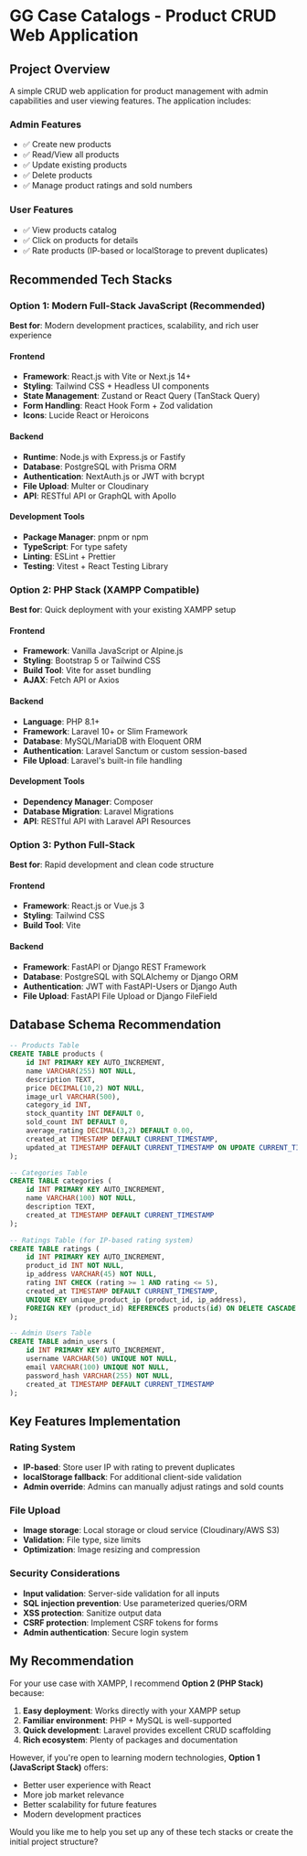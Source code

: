 # GG Case Catalogs - Product CRUD Web Application

## Project Overview
A simple CRUD web application for product management with admin capabilities and user viewing features. The application includes:

### Admin Features
- ✅ Create new products
- ✅ Read/View all products
- ✅ Update existing products
- ✅ Delete products
- ✅ Manage product ratings and sold numbers

### User Features
- ✅ View products catalog
- ✅ Click on products for details
- ✅ Rate products (IP-based or localStorage to prevent duplicates)

## Recommended Tech Stacks

### Option 1: Modern Full-Stack JavaScript (Recommended)
**Best for**: Modern development practices, scalability, and rich user experience

#### Frontend
- **Framework**: React.js with Vite or Next.js 14+
- **Styling**: Tailwind CSS + Headless UI components
- **State Management**: Zustand or React Query (TanStack Query)
- **Form Handling**: React Hook Form + Zod validation
- **Icons**: Lucide React or Heroicons

#### Backend
- **Runtime**: Node.js with Express.js or Fastify
- **Database**: PostgreSQL with Prisma ORM
- **Authentication**: NextAuth.js or JWT with bcrypt
- **File Upload**: Multer or Cloudinary
- **API**: RESTful API or GraphQL with Apollo

#### Development Tools
- **Package Manager**: pnpm or npm
- **TypeScript**: For type safety
- **Linting**: ESLint + Prettier
- **Testing**: Vitest + React Testing Library

### Option 2: PHP Stack (XAMPP Compatible)
**Best for**: Quick deployment with your existing XAMPP setup

#### Frontend
- **Framework**: Vanilla JavaScript or Alpine.js
- **Styling**: Bootstrap 5 or Tailwind CSS
- **Build Tool**: Vite for asset bundling
- **AJAX**: Fetch API or Axios

#### Backend
- **Language**: PHP 8.1+
- **Framework**: Laravel 10+ or Slim Framework
- **Database**: MySQL/MariaDB with Eloquent ORM
- **Authentication**: Laravel Sanctum or custom session-based
- **File Upload**: Laravel's built-in file handling

#### Development Tools
- **Dependency Manager**: Composer
- **Database Migration**: Laravel Migrations
- **API**: RESTful API with Laravel API Resources

### Option 3: Python Full-Stack
**Best for**: Rapid development and clean code structure

#### Frontend
- **Framework**: React.js or Vue.js 3
- **Styling**: Tailwind CSS
- **Build Tool**: Vite

#### Backend
- **Framework**: FastAPI or Django REST Framework
- **Database**: PostgreSQL with SQLAlchemy or Django ORM
- **Authentication**: JWT with FastAPI-Users or Django Auth
- **File Upload**: FastAPI File Upload or Django FileField

## Database Schema Recommendation

```sql
-- Products Table
CREATE TABLE products (
    id INT PRIMARY KEY AUTO_INCREMENT,
    name VARCHAR(255) NOT NULL,
    description TEXT,
    price DECIMAL(10,2) NOT NULL,
    image_url VARCHAR(500),
    category_id INT,
    stock_quantity INT DEFAULT 0,
    sold_count INT DEFAULT 0,
    average_rating DECIMAL(3,2) DEFAULT 0.00,
    created_at TIMESTAMP DEFAULT CURRENT_TIMESTAMP,
    updated_at TIMESTAMP DEFAULT CURRENT_TIMESTAMP ON UPDATE CURRENT_TIMESTAMP
);

-- Categories Table
CREATE TABLE categories (
    id INT PRIMARY KEY AUTO_INCREMENT,
    name VARCHAR(100) NOT NULL,
    description TEXT,
    created_at TIMESTAMP DEFAULT CURRENT_TIMESTAMP
);

-- Ratings Table (for IP-based rating system)
CREATE TABLE ratings (
    id INT PRIMARY KEY AUTO_INCREMENT,
    product_id INT NOT NULL,
    ip_address VARCHAR(45) NOT NULL,
    rating INT CHECK (rating >= 1 AND rating <= 5),
    created_at TIMESTAMP DEFAULT CURRENT_TIMESTAMP,
    UNIQUE KEY unique_product_ip (product_id, ip_address),
    FOREIGN KEY (product_id) REFERENCES products(id) ON DELETE CASCADE
);

-- Admin Users Table
CREATE TABLE admin_users (
    id INT PRIMARY KEY AUTO_INCREMENT,
    username VARCHAR(50) UNIQUE NOT NULL,
    email VARCHAR(100) UNIQUE NOT NULL,
    password_hash VARCHAR(255) NOT NULL,
    created_at TIMESTAMP DEFAULT CURRENT_TIMESTAMP
);
```

## Key Features Implementation

### Rating System
- **IP-based**: Store user IP with rating to prevent duplicates
- **localStorage fallback**: For additional client-side validation
- **Admin override**: Admins can manually adjust ratings and sold counts

### File Upload
- **Image storage**: Local storage or cloud service (Cloudinary/AWS S3)
- **Validation**: File type, size limits
- **Optimization**: Image resizing and compression

### Security Considerations
- **Input validation**: Server-side validation for all inputs
- **SQL injection prevention**: Use parameterized queries/ORM
- **XSS protection**: Sanitize output data
- **CSRF protection**: Implement CSRF tokens for forms
- **Admin authentication**: Secure login system

## My Recommendation

For your use case with XAMPP, I recommend **Option 2 (PHP Stack)** because:

1. **Easy deployment**: Works directly with your XAMPP setup
2. **Familiar environment**: PHP + MySQL is well-supported
3. **Quick development**: Laravel provides excellent CRUD scaffolding
4. **Rich ecosystem**: Plenty of packages and documentation

However, if you're open to learning modern technologies, **Option 1 (JavaScript Stack)** offers:
- Better user experience with React
- More job market relevance
- Better scalability for future features
- Modern development practices

Would you like me to help you set up any of these tech stacks or create the initial project structure?